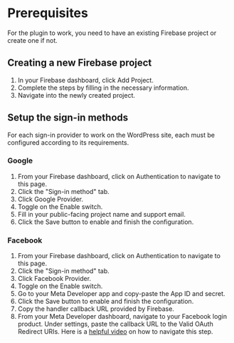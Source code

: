 # Prerequisites

For the plugin to work, you need to have an existing Firebase project or create one if not.

## Creating a new Firebase project

1. In your Firebase dashboard, click Add Project.
2. Complete the steps by filling in the necessary information.
3. Navigate into the newly created project.

## Setup the sign-in methods

For each sign-in provider to work on the WordPress site, each must be configured according to its requirements.

### Google

1. From your Firebase dashboard, click on Authentication to navigate to this page.
2. Click the "Sign-in method" tab.
3. Click Google Provider.
4. Toggle on the Enable switch.
5. Fill in your public-facing project name and support email.
6. Click the Save button to enable and finish the configuration.

### Facebook

1. From your Firebase dashboard, click on Authentication to navigate to this page.
2. Click the "Sign-in method" tab.
3. Click Facebook Provider.
4. Toggle on the Enable switch.
5. Go to your Meta Developer app and copy-paste the App ID and secret.
6. Click the Save button to enable and finish the configuration.
7. Copy the handler callback URL provided by Firebase.
8. From your Meta Developer dashboard, navigate to your Facebook login product. Under settings, paste the callback URL to the Valid OAuth Redirect URIs. Here is a [helpful video](https://youtu.be/9ztk1hKmcI0?si=UCTrOBdwhEGV7dav) on how to navigate this step.

